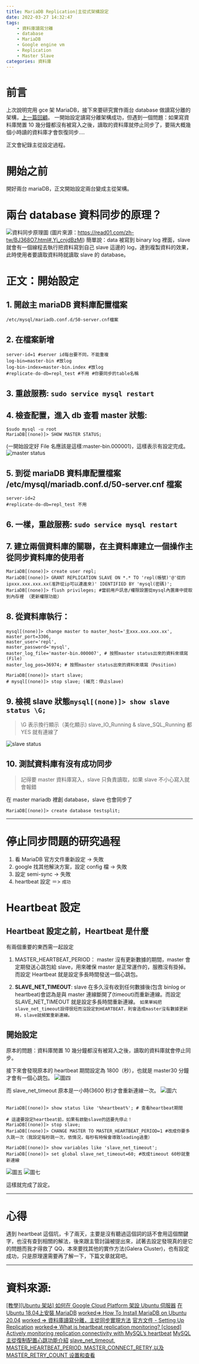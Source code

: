 ```yaml
---
title: MariaDB Replication|主從式架構設定
date: 2022-03-27 14:32:47
tags:
    - 資料庫讀寫分離
    - database
    - MariaDB
    - Google engine vm
    - Replication
    - Master Slave
categories: 資料庫
---
```


# 前言

上次說明完用 gce 架 MariaDB，接下來要研究實作兩台 database 做讀寫分離的架構，[上一篇回顧](https://chiderlin.github.io/2022/02/19/Ubuntu18-04-MariaDB/)。
一開始設定讀寫分離架構成功，但遇到一個問題：如果寫資料庫閒置 10 幾分鐘都沒有被寫入之後，讀取的資料庫就停止同步了，要隔大概幾個小時讀的資料庫才會恢復同步....

正文會紀錄主從設定過程。

# 開始之前

開好兩台 mariaDB，正文開始設定兩台變成主從架構。

# 兩台 database 資料同步的原理？

![資料同步原理圖](3.png)
(圖片來源：https://read01.com/zh-tw/BJ368O7.html#.Yj_cnjdBzMI)
簡單說：data 被寫到 binary log 裡面，slave 就會有一個線程去執行把資料寫到自己 slave 這邊的 log，達到複製資料的效果，此時使用者要讀取資料時就讀取 slave 的 database。

# 正文：開始設定

## 1. 開啟主 mariaDB 資料庫配置檔案

`/etc/mysql/mariadb.conf.d/50-server.cnf檔案`

## 2. 在檔案新增

```shell
server-id=1 #server id每台要不同，不能重複
log-bin=master-bin #放log
log-bin-index=master-bin.index #放log
#replicate-do-db=repl_test #不用 #你要同步的table名稱
```

## 3. 重啟服務: `sudo service mysql restart`

## 4. 檢查配置，進入 db 查看 master 狀態:

```shell
$sudo mysql -u root
MariaDB[(none)]> SHOW MASTER STATUS;
```

(一開始設定好 File 名應該是這樣:master-bin.000001)，這樣表示有設定完成。
![master status](1.png)

## 5. 到從 mariaDB 資料庫配置檔案 /etc/mysql/mariadb.conf.d/50-server.cnf 檔案

```shell
server-id=2
#replicate-do-db=repl_test 不用
```

## 6. 一樣，重啟服務: `sudo service mysql restart`

## 7. 建立兩個資料庫的關聯，在主資料庫建立一個操作主從同步資料庫的使用者

```shell
MariaDB[(none)]> create user repl;
MariaDB[(none)]> GRANT REPLICATION SLAVE ON *.* TO 'repl(帳號)'@'從的ipxxx.xxx.xxx.xx(准許從ip可以連進來)' IDENTIFIED BY 'mysql(密碼)';
MariaDB[(none)]> flush privileges; #當前用戶訊息/權限設置從mysql內置庫中提取到內存裡 （更新權限功能）
```

## 8. 從資料庫執行：

```shell
mysql[(none)]> change master to master_host='主xxx.xxx.xxx.xx',
master_port=3306,
master_user='repl',
master_password='mysql',
master_log_file='master-bin.000007', # 按照master status出來的資料來填寫(File)
master_log_pos=36974; # 按照master status出來的資料來填寫（Position)

MariaDB[(none)]> start slave;
# mysql[(none)]> stop slave; (補充：停止slave)

```

## 9. 檢視 slave 狀態`mysql[(none)]> show slave status \G;`

> \G 表示換行顯示（美化顯示)
> slave_IO_Running & slave_SQL_Running 都 YES 就有連線了

![slave status](2.png)

## 10. 測試資料庫有沒有成功同步

> 記得要 master 資料庫寫入，slave 只負責讀取，如果 slave 不小心寫入就會報錯

在 master mariadb 裡創 database，slave 也會同步了

```shell
MariaDB[(none)]> create database testsplit;
```

---

# 停止同步問題的研究過程

1. 看 MariaDB 官方文件重新設定 -> 失敗
2. google 找其他解決方案，設定 config 檔 -> 失敗
3. 設定 semi-sync -> 失敗
4. heartbeat 設定 ＝> `成功`

# Heartbeat 設定

## Heartbeat 設定之前，Heartbeat 是什麼

有兩個重要的東西需一起設定

1. MASTER_HEARTBEAT_PERIOD： master 沒有更新數據的期間，master 會定期發送心跳包給 slave，用來確保 master 是正常運作的，服務沒有掛掉。而設定 Heartbeat 就是設定多長時間發送一個心跳包。

2. **SLAVE_NET_TIMEOUT**: slave 在多久沒有收到任何數據後(包含 binlog or heartbeat)會認為是與 master 連線斷開了(timeout)而重新連線。而設定 SLAVE_NET_TIMEOUT 就是設定多長時間重新連線。
   `如果單純把slave_net_timeout設得很短而沒設定到HEARTBEAT，則會造成master沒有數據更新時，slave就頻繁重新連線。`

## 開始設定

原本的問題：資料庫閒置 10 幾分鐘都沒有被寫入之後，讀取的資料庫就會停止同步。

接下來會發現原本的 heartbeat 期間設定為 1800（秒），也就是 master30 分鐘才會有一個心跳包。
![圖四](4.png)

而 slave_net_timeout 原本是一小時(3600 秒)才會重新連線一次。
![圖六](6.png)

```shell

MariaDB[(none)]> show status like '%heartbeat%'; # 查看heartbeat期間

# 這邊要設定heartbeat前，如果有啟動slave的話要先停止！
MariaDB[(none)]> stop slave;
MariaDB[(none)]> CHANGE MASTER TO MASTER_HEARTBEAT_PERIOD=1 #改成你要多久跳一次（我設定每秒跳一次，依情況，每秒有時候會導致loading過重）

MariaDB[(none)]> show variables like 'slave_net_timeout';
MariaDB[(none)]> set global slave_net_timeout=60; #改成timeout 60秒就重新連線
```

![圖五](5.png)
![圖七](7.png)

這樣就完成了設定。

---

# 心得

遇到 heartbeat 這個坑，卡了兩天，主要是沒有聽過這個詞的話不會用這個關鍵字，也沒有查到相關的解法，後來跟主管討論被提出來，試著去設定發現真的是它的問題而我才得救了 QQ，本來要找其他的實作方法(Galera Cluster)，也有設定成功，只是原理還需要再了解一下，下篇文章就寫吧。

---

# 資料來源:

[[教學][Ubuntu 架站] 如何在 Google Cloud Platform 架設 Ubuntu 伺服器](https://ui-code.com/archives/154)
[在 Ubuntu 18.04上安裝 MariaDB](https://medium.com/feveral%E7%9A%84%E7%A8%8B%E5%BC%8F%E7%AD%86%E8%A8%98/%E5%9C%A8-ubuntu-18-04%E4%B8%8A%E5%AE%89%E8%A3%9D-mariadb-a3084dae0304)
[worked=> How To Install MariaDB on Ubuntu 20.04](https://www.digitalocean.com/community/tutorials/how-to-install-mariadb-on-ubuntu-20-04)
[worked => 資料庫讀寫分離，主從同步實現方法](https://www.itread01.com/p/1323839.html)
[官方文件 - Setting Up Replication](https://mariadb.com/kb/en/setting-up-replication/#setting-up-a-replication-slave-with-mariabackup)
[worked=> What is heartbeat replication monitoring? [closed]](https://stackoverflow.com/questions/23798193/what-is-heartbeat-replication-monitoring)
[Actively monitoring replication connectivity with MySQL’s heartbeat](https://www.percona.com/blog/2011/12/29/actively-monitoring-replication-connectivity-with-mysqls-heartbeat/)
[MySQL 主從復制配置心跳功能介紹](https://www.itread01.com/articles/1478099427.html)
[slave_net_timeout, MASTER_HEARTBEAT_PERIOD, MASTER_CONNECT_RETRY,以及 MASTER_RETRY_COUNT 设置和查看](https://blog.csdn.net/lanyang123456/article/details/104547838)
